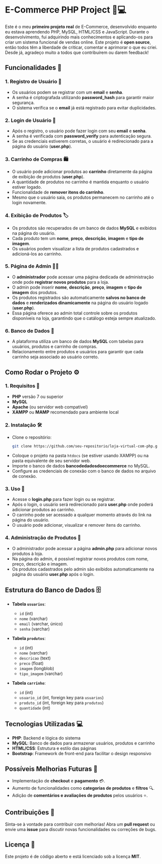 # E-Commerce PHP Project 🛒💻

Este é o meu **primeiro projeto real** de E-Commerce, desenvolvido enquanto eu estava aprendendo PHP, MySQL, HTML/CSS e JavaScript. Durante o desenvolvimento, fui adquirindo mais conhecimentos e aplicando-os para criar um sistema funcional de vendas online. Este projeto é **open source**, então todos têm a liberdade de criticar, comentar e aprimorar o que eu criei. Desde já, agradeço muito a todos que contribuírem ou darem feedback!

## Funcionalidades 🚀

### 1. **Registro de Usuário** 📝
   - Os usuários podem se registrar com um **email** e **senha**.
   - A senha é criptografada utilizando **password_hash** para garantir maior segurança.
   - O sistema verifica se o **email** já está registrado para evitar duplicidades.

### 2. **Login de Usuário** 🔑
   - Após o registro, o usuário pode fazer login com seu **email** e **senha**.
   - A senha é verificada com **password_verify** para autenticação segura.
   - Se as credenciais estiverem corretas, o usuário é redirecionado para a página do usuário (**user.php**).

### 3. **Carrinho de Compras** 🛍️
   - O usuário pode adicionar produtos ao **carrinho** diretamente da página de exibição de produtos (**user.php**).
   - A quantidade de produtos no carrinho é mantida enquanto o usuário estiver logado.
   - Funcionalidade de **remover itens do carrinho**.
   - Mesmo que o usuário saia, os produtos permanecem no carrinho até o login novamente.

### 4. **Exibição de Produtos** 🏷️
   - Os produtos são recuperados de um banco de dados **MySQL** e exibidos na página do usuário.
   - Cada produto tem um **nome**, **preço**, **descrição**, **imagem** e **tipo de imagem**.
   - Os usuários podem visualizar a lista de produtos cadastrados e adicioná-los ao carrinho.

### 5. **Página de Admin** 👨‍💻
   - O **administrador** pode acessar uma página dedicada de administração onde pode **registrar novos produtos** para a loja.
   - O admin pode inserir **nome**, **descrição**, **preço**, **imagem** e **tipo de imagem** dos produtos.
   - Os produtos registrados são automaticamente **salvos no banco de dados** e **renderizados dinamicamente** na página do usuário logado (**user.php**).
   - Essa página oferece ao admin total controle sobre os produtos disponíveis na loja, garantindo que o catálogo esteja sempre atualizado.

### 6. **Banco de Dados** 💾
   - A plataforma utiliza um banco de dados **MySQL** com tabelas para usuários, produtos e carrinho de compras.
   - Relacionamento entre produtos e usuários para garantir que cada carrinho seja associado ao usuário correto.

## Como Rodar o Projeto ⚙️

### 1. **Requisitos** 🔧
   - **PHP** versão 7 ou superior
   - **MySQL**
   - **Apache** (ou servidor web compatível)
   - **XAMPP** ou **MAMP** recomendado para ambiente local

### 2. **Instalação** 🛠️
   - Clone o repositório:
     ```bash
     git clone https://github.com/seu-repositorio/loja-virtual-com-php.git
     ```
   - Coloque o projeto na pasta `htdocs` (se estiver usando XAMPP) ou na pasta equivalente de seu servidor web.
   - Importe o banco de dados **bancodedadosdoecommerce** no MySQL.
   - Configure as credenciais de conexão com o banco de dados no arquivo de conexão.

### 3. **Uso** 📱
   - Acesse o **login.php** para fazer login ou se registrar.
   - Após o login, o usuário será redirecionado para **user.php** onde poderá adicionar produtos ao carrinho.
   - O carrinho pode ser acessado a qualquer momento através do link na página do usuário.
   - O usuário pode adicionar, visualizar e remover itens do carrinho.

### 4. **Administração de Produtos** 🔧
   - O administrador pode acessar a página **admin.php** para adicionar novos produtos à loja.
   - Na página do admin, é possível registrar novos produtos com nome, preço, descrição e imagem.
   - Os produtos cadastrados pelo admin são exibidos automaticamente na página do usuário **user.php** após o login.

## Estrutura do Banco de Dados 🗄️

- **Tabela `usuarios`**:
  - `id` (int)
  - `nome` (varchar)
  - `email` (varchar, único)
  - `senha` (varchar)

- **Tabela `produtos`**:
  - `id` (int)
  - `nome` (varchar)
  - `descricao` (text)
  - `preco` (float)
  - `imagem` (longblob)
  - `tipo_imagem` (varchar)

- **Tabela `carrinho`**:
  - `id` (int)
  - `usuario_id` (int, foreign key para `usuarios`)
  - `produto_id` (int, foreign key para `produtos`)
  - `quantidade` (int)

## Tecnologias Utilizadas 💻

- **PHP**: Backend e lógica do sistema
- **MySQL**: Banco de dados para armazenar usuários, produtos e carrinho
- **HTML/CSS**: Estrutura e estilo das páginas
- **Bootstrap**: Framework de front-end para facilitar o design responsivo

## Possíveis Melhorias Futuras 🚧

- Implementação de **checkout** e **pagamento** 💳.
- Aumento de funcionalidades como **categorias de produtos** e **filtros** 🔍.
- Adição de **comentários e avaliações de produtos** pelos usuários ⭐.

## Contribuições 🤝

Sinta-se à vontade para contribuir com melhorias! Abra um **pull request** ou envie uma **issue** para discutir novas funcionalidades ou correções de bugs.

## Licença 📜

Este projeto é de código aberto e está licenciado sob a licença **MIT**.
